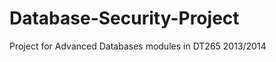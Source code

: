 Database-Security-Project
=========================

Project for Advanced Databases modules in DT265 2013/2014
